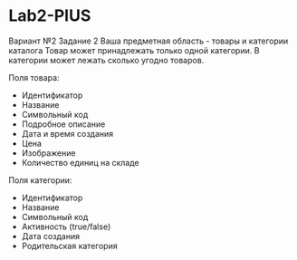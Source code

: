 # Lab2-PIUS
Вариант №2
Задание 2
Ваша предметная область - товары и категории каталога
Товар может принадлежать только одной категории.
В категории может лежать сколько угодно товаров.

Поля товара:
- Идентификатор
- Название
- Символьный код
- Подробное описание
- Дата и время создания
- Цена
- Изображение
- Количество единиц на складе

Поля категории:
- Идентификатор
- Название
- Символьный код
- Активность (true/false)
- Дата создания
- Родительская категория
